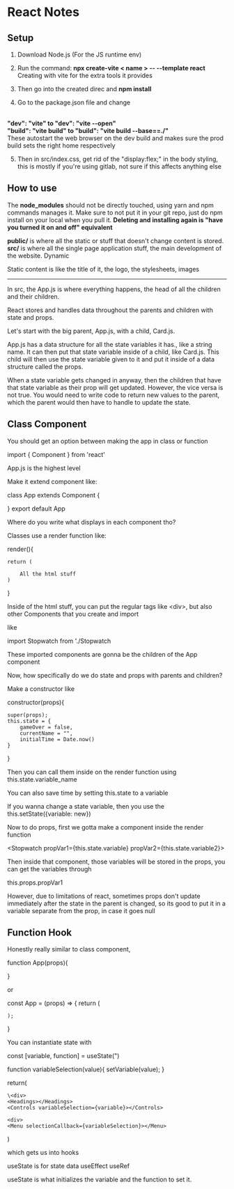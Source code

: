 # React Notes

## Setup
1. Download Node.js (For the JS runtime env)

2. Run the command: <b> npx create-vite < name > -- --template react </b>
    </br>
    Creating with vite for the extra tools it provides
    <br>

3. Then go into the created direc and <b>npm install</b>

4. Go to the package.json file and change
<br>
<b>"dev": "vite" to "dev": "vite --open"</b>
<br>
<b>"build": "vite build" to "build": "vite build --base==./"</b>
<br>
These autostart the web browser on the dev build and makes sure the prod build sets the right home respectively

5. Then in src/index.css, get rid of the "display:flex;" in the body styling, this is mostly if you're using gitlab, not sure if this affects anything else

## How to use
The <b>node_modules</b> should not be directly touched, using yarn and npm commands manages it. Make sure to not put it in your git repo, just do npm install on your local when you pull it. <b>Deleting and installing again is "have you turned it on and off" equivalent</b>

<b>public/</b> is where all the static or stuff that doesn't change content is stored. <b>src/</b> is where all the single page application stuff, the main development of the website. Dynamic

Static content is like the title of it, the logo, the stylesheets, images

---

In src, the App.js is where everything happens, the head of all the children and their children.

React stores and handles data throughout the parents and children with state and props.

Let's start with the big parent, App.js, with a child, Card.js.

App.js has a data structure for all the state variables it has., like a string name. It can then put that state variable inside of a child, like Card.js. This child will then use the state variable given to it and put it inside of a data structure called the props. 

When a state variable gets changed in anyway, then the children that have that state variable as their prop will get updated. However, the vice versa is not true. You would need to write code to return new values to the parent, which the parent would then have to handle to update the state.


## Class Component
You should get an option between making the app in class or function

import { Component } from 'react'

App.js is the highest level

Make it extend component like:

class App extends Component {

} export default App

Where do you write what displays in each component tho?

Classes use a render function like:

render(){

    return (

        All the html stuff
    )
}

Inside of the html stuff, you can put the regular tags like
\<div>, but also other Components that you create and import

like

import Stopwatch from './Stopwatch

These imported components are gonna be the children of the App component

Now, how specifically do we do state and props with parents and children?

Make a constructor like

constructor(props){

    super(props);
    this.state = {
        gameOver = false,
        currentName = "",
        initialTime = Date.now()
    }
}

Then you can call them inside on the render function using this.state.variable_name

You can also save time by setting this.state to a variable

If you wanna change a state variable, then you use the this.setState({variable: new})

Now to do props, first we gotta make a component inside the render function

\<Stopwatch propVar1={this.state.variable} propVar2={this.state.variable2}>

Then inside that component, those variables will be stored in the props, you can get the variables through

this.props.propVar1

However, due to limitations of react, sometimes props don't update immediately after the state in the parent is changed, so its good to put it in a variable separate from the prop, in case it goes null



## Function Hook

Honestly really similar to class component, 

function App(props){

}

or 

const App = (props) => {
    return (
        
    );
}

You can instantiate state with

const [variable, function] = useState(")

function variableSelection(value){
    setVariable(value);
}

return(

    \<div>
    <Headings></Headings>
    <Controls variableSelection={variable}></Controls>

    <div>
    <Menu selectionCallback={variableSelection}></Menu>
)

which gets us into hooks

useState is for state data
useEffect 
useRef

useState is what initializes the variable and the function to set it.

